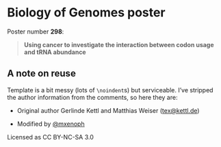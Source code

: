 # Biology of Genomes poster

Poster number **298**:

> **Using cancer to investigate the interaction between codon usage and tRNA
> abundance**

## A note on reuse

Template is a bit messy (lots of `\noindent`s) but serviceable. I’ve stripped
the author information from the comments, so here they are:

* Original author Gerlinde Kettl and Matthias Weiser (tex@kettl.de)

* Modified by [@mxenoph](../../../../mxenoph)

Licensed as CC BY-NC-SA 3.0
